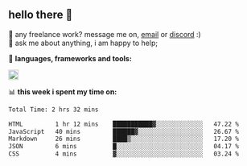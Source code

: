 ## hello there 👋

💼 any freelance work? message me on, [email](mailto:pierok420@gmail.com) or [discord](https://discord.com/users/577571414186393661/) :)\
💬 ask me about anything, i am happy to help;

🌸 **languages, frameworks and tools:**  

<img height="20" src="https://simpleskill.icons.workers.dev/svg/?i=javascript,typescript,node.js,html5,css3,react,next.js,kotlin,npm,docker,mysql,redis,mongodb">

📊 **this week i spent my time on:**
<!--START_SECTION:waka-->

```txt
Total Time: 2 hrs 32 mins

HTML         1 hr 12 mins    ███████████▓░░░░░░░░░░░░░   47.22 %
JavaScript   40 mins         ██████▓░░░░░░░░░░░░░░░░░░   26.67 %
Markdown     26 mins         ████▒░░░░░░░░░░░░░░░░░░░░   17.20 %
JSON         6 mins          █░░░░░░░░░░░░░░░░░░░░░░░░   04.17 %
CSS          4 mins          ▓░░░░░░░░░░░░░░░░░░░░░░░░   03.24 %
```

<!--END_SECTION:waka-->
